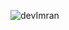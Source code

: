 ![devImran](https://github.com/fayjulislamalimran/devImran/assets/95949638/1d67c5c5-aea6-42c1-8dc9-58352bae7668)
